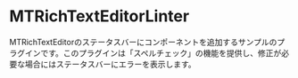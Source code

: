 # MTRichTextEditorLinter

MTRichTextEditorのステータスバーにコンポーネントを追加するサンプルのプラグインです。このプラグインは「スペルチェック」の機能を提供し、修正が必要な場合にはステータスバーにエラーを表示します。
